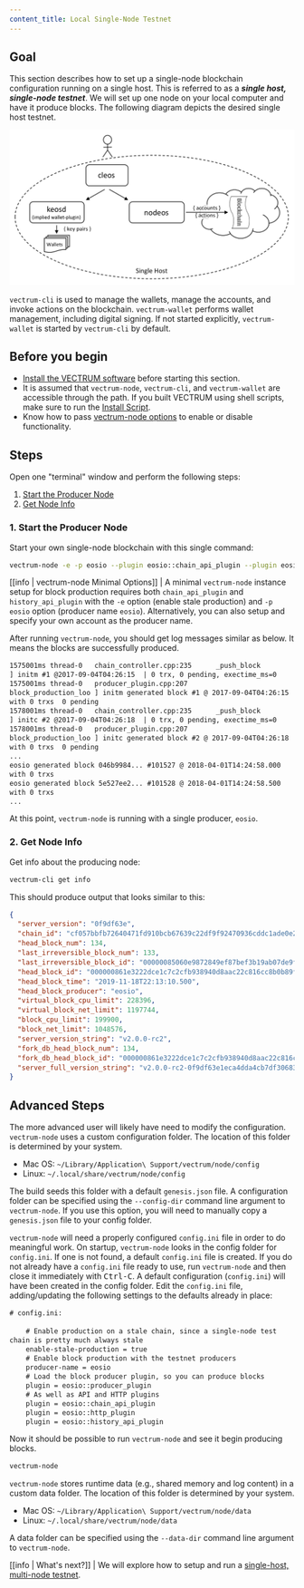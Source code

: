 ```yaml
---
content_title: Local Single-Node Testnet
---
```


## Goal

This section describes how to set up a single-node blockchain configuration running on a single host.  This is referred to as a _**single host, single-node testnet**_.  We will set up one node on your local computer and have it produce blocks.  The following diagram depicts the desired single host testnet.

![Single host single node testnet](single-host-single-node-testnet.png)

`vectrum-cli` is used to manage the wallets, manage the accounts, and invoke actions on the blockchain.  `vectrum-wallet` performs wallet management, including digital signing.  If not started explicitly, `vectrum-wallet` is started by `vectrum-cli` by default.

## Before you begin

* [Install the VECTRUM software](../../../00_install/index.md) before starting this section.
* It is assumed that `vectrum-node`, `vectrum-cli`, and `vectrum-wallet` are accessible through the path. If you built VECTRUM using shell scripts, make sure to run the [Install Script](../../../00_install/01_build-from-source/01_shell-scripts/03_install-binaries.md).
* Know how to pass [vectrum-node options](../../02_usage/00_node-options.md) to enable or disable functionality.

## Steps

Open one "terminal" window and perform the following steps:

1. [Start the Producer Node](#1-start-the-producer-node)
2. [Get Node Info](#2-get-node-info)

### 1. Start the Producer Node

Start your own single-node blockchain with this single command:

```sh
vectrum-node -e -p eosio --plugin eosio::chain_api_plugin --plugin eosio::history_api_plugin
```

[[info | vectrum-node Minimal Options]]
| A minimal `vectrum-node` instance setup for block production requires both `chain_api_plugin` and `history_api_plugin` with the `-e` option (enable stale production) and `-p eosio` option (producer name `eosio`). Alternatively, you can also setup and specify your own account as the producer name.

After running `vectrum-node`, you should get log messages similar as below. It means the blocks are successfully produced.

```console
1575001ms thread-0   chain_controller.cpp:235      _push_block          ] initm #1 @2017-09-04T04:26:15  | 0 trx, 0 pending, exectime_ms=0
1575001ms thread-0   producer_plugin.cpp:207       block_production_loo ] initm generated block #1 @ 2017-09-04T04:26:15 with 0 trxs  0 pending
1578001ms thread-0   chain_controller.cpp:235      _push_block          ] initc #2 @2017-09-04T04:26:18  | 0 trx, 0 pending, exectime_ms=0
1578001ms thread-0   producer_plugin.cpp:207       block_production_loo ] initc generated block #2 @ 2017-09-04T04:26:18 with 0 trxs  0 pending
...
eosio generated block 046b9984... #101527 @ 2018-04-01T14:24:58.000 with 0 trxs
eosio generated block 5e527ee2... #101528 @ 2018-04-01T14:24:58.500 with 0 trxs
...
```
At this point, `vectrum-node` is running with a single producer, `eosio`.

### 2. Get Node Info

Get info about the producing node:

```sh
vectrum-cli get info
```

This should produce output that looks similar to this:

```json
{
  "server_version": "0f9df63e",
  "chain_id": "cf057bbfb72640471fd910bcb67639c22df9f92470936cddc1ade0e2f2e7dc4f",
  "head_block_num": 134,
  "last_irreversible_block_num": 133,
  "last_irreversible_block_id": "00000085060e9872849ef87bef3b19ab07de9faaed71154510c7f0aeeaddae2c",
  "head_block_id": "000000861e3222dce1c7c2cfb938940d8aac22c816cc8b0b89f6bf65a8ad5bdc",
  "head_block_time": "2019-11-18T22:13:10.500",
  "head_block_producer": "eosio",
  "virtual_block_cpu_limit": 228396,
  "virtual_block_net_limit": 1197744,
  "block_cpu_limit": 199900,
  "block_net_limit": 1048576,
  "server_version_string": "v2.0.0-rc2",
  "fork_db_head_block_num": 134,
  "fork_db_head_block_id": "000000861e3222dce1c7c2cfb938940d8aac22c816cc8b0b89f6bf65a8ad5bdc",
  "server_full_version_string": "v2.0.0-rc2-0f9df63e1eca4dda4cb7df30683f4a1220599444"
}
```

## Advanced Steps

The more advanced user will likely have need to modify the configuration.  `vectrum-node` uses a custom configuration folder.  The location of this folder is determined by your system.

* Mac OS: `~/Library/Application\ Support/vectrum/node/config`
* Linux: `~/.local/share/vectrum/node/config`

The build seeds this folder with a default `genesis.json` file.  A configuration folder can be specified using the `--config-dir` command line argument to `vectrum-node`.  If you use this option, you will need to manually copy a `genesis.json` file to your config folder.
 
`vectrum-node` will need a properly configured `config.ini` file in order to do meaningful work.  On startup, `vectrum-node` looks in the config folder for `config.ini`.  If one is not found, a default `config.ini` file is created.  If you do not already have a `config.ini` file ready to use, run `vectrum-node` and then close it immediately with <kbd>Ctrl-C</kbd>.  A default configuration (`config.ini`) will have been created in the config folder.  Edit the `config.ini` file, adding/updating the following settings to the defaults already in place:

```console
# config.ini:

    # Enable production on a stale chain, since a single-node test chain is pretty much always stale
    enable-stale-production = true
    # Enable block production with the testnet producers
    producer-name = eosio
    # Load the block producer plugin, so you can produce blocks
    plugin = eosio::producer_plugin
    # As well as API and HTTP plugins
    plugin = eosio::chain_api_plugin
    plugin = eosio::http_plugin
    plugin = eosio::history_api_plugin
```

Now it should be possible to run `vectrum-node` and see it begin producing blocks.

```sh
vectrum-node
```

`vectrum-node` stores runtime data (e.g., shared memory and log content) in a custom data folder.  The location of this folder is determined by your system.

* Mac OS: `~/Library/Application\ Support/vectrum/node/data`
* Linux: `~/.local/share/vectrum/node/data`
 
A data folder can be specified using the `--data-dir` command line argument to `vectrum-node`.

[[info | What's next?]]
| We will explore how to setup and run a [single-host, multi-node testnet](01_local-multi-node-testnet.md).
